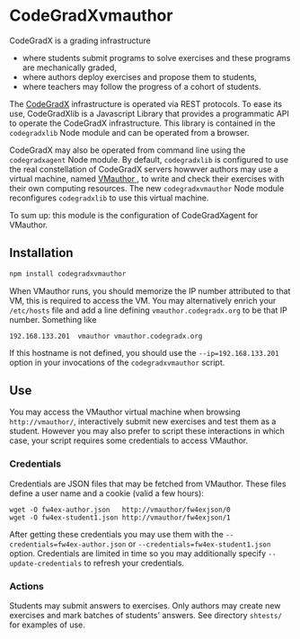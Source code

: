 # CodeGradXvmauthor

CodeGradX is a grading infrastructure
- where students submit programs to solve exercises and these programs
  are mechanically graded,
- where authors deploy exercises and propose them to students,
- where teachers may follow the progress of a cohort of students.

The [CodeGradX](http://paracamplus.com/spip/spip.php?rubrique2)
infrastructure is operated via REST protocols. To ease its use,
CodeGradXlib is a Javascript Library that provides a programmatic API
to operate the CodeGradX infrastructure. This library is contained in
the `codegradxlib` Node module and can be operated from a browser.

CodeGradX may also be operated from command line using the
`codegradxagent` Node module. By default, `codegradxlib` is configured
to use the real constellation of CodeGradX servers howwver authors may
use a virtual machine, named [VMauthor
](http://paracamplus.com/CodeGradX/VM/CodeGradX-VMauthor-latest.img.bz2),
to write and check their exercises with their own computing resources.
The new `codegradxvmauthor` Node module reconfigures `codegradxlib` to
use this virtual machine.

To sum up: this module is the configuration of CodeGradXagent for VMauthor.

## Installation

```javascript
npm install codegradxvmauthor
```

When VMauthor runs, you should memorize the IP number attributed to
that VM, this is required to access the VM. You may alternatively
enrich your `/etc/hosts` file and add a line defining
`vmauthor.codegradx.org` to be that IP number. Something like

```
192.168.133.201  vmauthor vmauthor.codegradx.org
```

If this hostname is not defined, you should use the
`--ip=192.168.133.201` option in your invocations of the
`codegradxvmauthor` script.

## Use

You may access the VMauthor virtual machine when browsing
`http://vmauthor/`, interactively submit new exercises and test them
as a student. However you may also prefer to script these interactions
in which case, your script requires some credentials to access VMauthor.

### Credentials

Credentials are JSON files that may be fetched from VMauthor. These
files define a user name and a cookie (valid a few hours):

```shell
wget -O fw4ex-author.json   http://vmauthor/fw4exjson/0
wget -O fw4ex-student1.json http://vmauthor/fw4exjson/1
```

After getting these credentials you may use them with the
`--credentials=fw4ex-author.json` or
`--credentials=fw4ex-student1.json` option. Credentials are limited in
time so you may additionally specify `--update-credentials` to refresh
your credentials.

### Actions

Students may submit answers to exercises. Only authors may create new
exercises and mark batches of students' answers. See directory
`shtests/` for examples of use.










